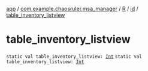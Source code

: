 [app](../../../index.md) / [com.example.chaosruler.msa_manager](../../index.md) / [R](../index.md) / [id](index.md) / [table_inventory_listview](.)

# table_inventory_listview

`static val table_inventory_listview: `[`Int`](https://kotlinlang.org/api/latest/jvm/stdlib/kotlin/-int/index.html)
`static val table_inventory_listview: `[`Int`](https://kotlinlang.org/api/latest/jvm/stdlib/kotlin/-int/index.html)